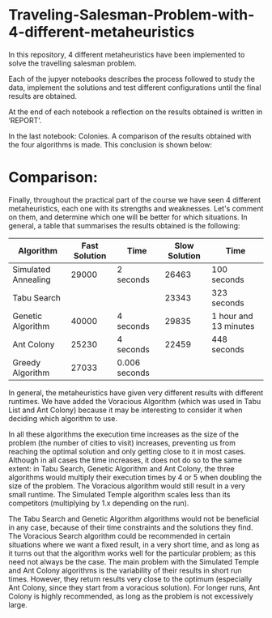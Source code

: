 # Traveling-Salesman-Problem-with-4-different-metaheuristics

In this repository, 4 different metaheuristics have been implemented to solve the travelling salesman problem. 

Each of the jupyer notebooks describes the process followed to study the data, implement the solutions and test different configurations until the final results are obtained. 

At the end of each notebook a reflection on the results obtained is written in ‘REPORT’. 

In the last notebook: Colonies. A comparison of the results obtained with the four algorithms is made. This conclusion is shown below:

# Comparison:

Finally, throughout the practical part of the course we have seen 4 different metaheuristics, each one with its strengths and weaknesses. Let's comment on them, and determine which one will be better for which situations. In general, a table that summarises the results obtained is the following:

| Algorithm             | Fast Solution | Time       | Slow Solution | Time            |
|-----------------------|---------------|------------|---------------|-----------------|
| Simulated Annealing   | 29000        | 2 seconds  | 26463        | 100 seconds     |
| Tabu Search           |         | | 23343           | 323 seconds             |
| Genetic Algorithm     | 40000   | 4 seconds | 29835 | 1 hour and 13 minutes    |
| Ant Colony | 25230 | 4 seconds | 22459 | 448 seconds|
| Greedy Algorithm | 27033 | 0.006 seconds | | |


In general, the metaheuristics have given very different results with different runtimes. We have added the Voracious Algorithm (which was used in Tabu List and Ant Colony) because it may be interesting to consider it when deciding which algorithm to use.

In all these algorithms the execution time increases as the size of the problem (the number of cities to visit) increases, preventing us from reaching the optimal solution and only getting close to it in most cases. Although in all cases the time increases, it does not do so to the same extent: in Tabu Search, Genetic Algorithm and Ant Colony, the three algorithms would multiply their execution times by 4 or 5 when doubling the size of the problem. The Voracious algorithm would still result in a very small runtime. The Simulated Temple algorithm scales less than its competitors (multiplying by 1.x depending on the run).

The Tabu Search and Genetic Algorithm algorithms would not be beneficial in any case, because of their time constraints and the solutions they find. The Voracious Search algorithm could be recommended in certain situations where we want a fixed result, in a very short time, and as long as it turns out that the algorithm works well for the particular problem; as this need not always be the case. The main problem with the Simulated Temple and Ant Colony algorithms is the variability of their results in short run times. However, they return results very close to the optimum (especially Ant Colony, since they start from a voracious solution). For longer runs, Ant Colony is highly recommended, as long as the problem is not excessively large.


